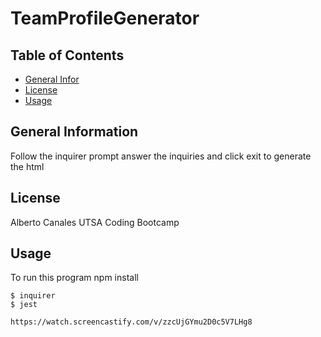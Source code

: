 # TeamProfileGenerator

## Table of Contents
* [General Infor](#general-information)
* [License](#license)
* [Usage](#usage)
## General Information
Follow the inquirer prompt answer the inquiries and click exit to generate the html
## License
Alberto Canales UTSA Coding Bootcamp
## Usage
To run this program npm install

```
$ inquirer
$ jest

https://watch.screencastify.com/v/zzcUjGYmu2D0c5V7LHg8
